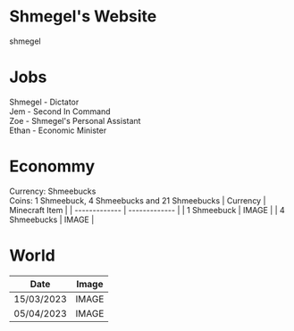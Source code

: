 # Shmegel's Website
shmegel

# Jobs
Shmegel - Dictator
<br /> Jem - Second In Command
<br /> Zoe - Shmegel's Personal Assistant
<br /> Ethan - Economic Minister
# Econommy
Currency: Shmeebucks
<br /> Coins: 1 Shmeebuck, 4 Shmeebucks and 21 Shmeebucks
| Currency  | Minecraft Item |
| ------------- | ------------- |
| 1 Shmeebuck  | IMAGE  |
| 4 Shmeebucks  | IMAGE  |
# World
| Date  | Image |
| ------------- | ------------- |
| 15/03/2023  | IMAGE  |
| 05/04/2023  | IMAGE  |
